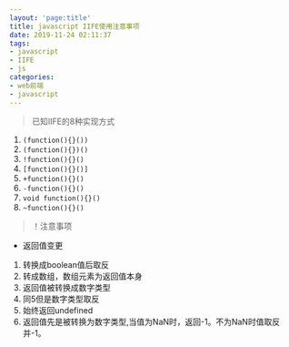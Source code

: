 ```yaml
---
layout: 'page:title'
title: javascript IIFE使用注意事项
date: 2019-11-24 02:11:37
tags:
- javascript
- IIFE
- js
categories:
- web前端
- javascript
---
```

>已知IIFE的8种实现方式 

<!-- more -->

1. `(function(){}())` 
2. `(function(){})()`
3. `!function(){}()`
4. `[function(){}()]`
5. `+function(){}()`
6. `-function(){}()`
7. `void function(){}()`
8. `~function(){}()`
   
>！注意事项
* 返回值变更
1. 转换成boolean值后取反
2. 转成数组，数组元素为返回值本身
3. 返回值被转换成数字类型
4. 同5但是数字类型取反
5. 始终返回undefined
6. 返回值先是被转换为数字类型,当值为NaN时，返回-1。不为NaN时值取反并-1。